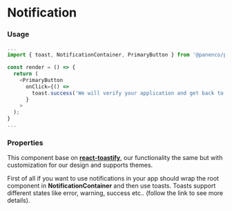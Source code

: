 # Notification

### Usage

```js
...
import { toast, NotificationContainer, PrimaryButton } from '@panenco/pui';

const render = () => {
  return (
    <PrimaryButton
      onClick={() =>
        toast.success('We will verify your application and get back to you if we have any questions.')
      }
    >
  );
}
...
```

<!-- STORY -->

### Properties

This component base on [**react-toastify**](https://fkhadra.github.io/react-toastify/introduction/), our functionality the same but with customization for our design and supports themes.

First of all if you want to use notifications in your app should wrap the root component in **NotificationContainer** and then use toasts.
Toasts support different states like error, warning, success etc.. (follow the link to see more details).
